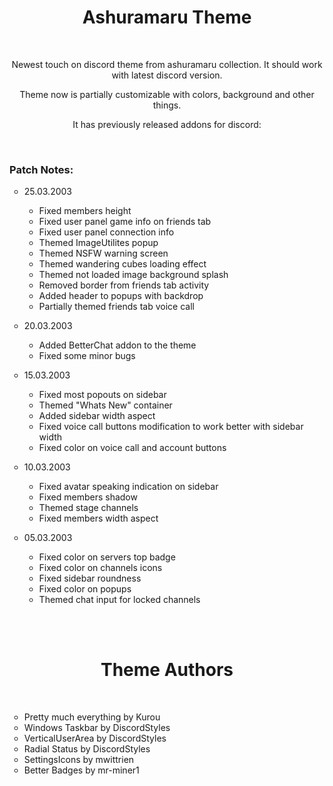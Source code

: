 <h1 align="center">Ashuramaru Theme</h1>
<br>
<p align="center">Newest touch on discord theme from ashuramaru collection. It should work with latest discord version.</p>
<p align="center">Theme now is partially customizable with colors, background and other things.</p>
<p align="center">It has previously released addons for discord:</p>
<br>
<h3 align="left">Patch Notes:</h3>
<ul style="list-style-type: circle;">
    <li>
        <p>25.03.2003</p>
        <ul style="list-style-type: circle;">
            <li>Fixed members height</li>
            <li>Fixed user panel game info on friends tab</li>
            <li>Fixed user panel connection info</li>
            <li>Themed ImageUtilites popup</li>
            <li>Themed NSFW warning screen</li>
            <li>Themed wandering cubes loading effect</li>
            <li>Themed not loaded image background splash</li>
            <li>Removed border from friends tab activity</li>
            <li>Added header to popups with backdrop</li>
            <li>Partially themed friends tab voice call</li>
        </ul>
    </li>
    <li>
        <p>20.03.2003</p>
        <ul style="list-style-type: circle;">
            <li>Added BetterChat addon to the theme</li>
            <li>Fixed some minor bugs</li>
        </ul>
    </li>
    <li>
        <p>15.03.2003</p>
        <ul style="list-style-type: circle;">
            <li>Fixed most popouts on sidebar</li>
            <li>Themed "Whats New" container</li>
            <li>Added sidebar width aspect</li>
            <li>Fixed voice call buttons modification to work better with sidebar width</li>
            <li>Fixed color on voice call and account buttons</li>
        </ul>
    </li>
    <li>
        <p>10.03.2003</p>
        <ul style="list-style-type: circle;">
            <li>Fixed avatar speaking indication on sidebar</li>
            <li>Fixed members shadow</li>
            <li>Themed stage channels</li>
            <li>Fixed members width aspect</li>
        </ul>
    </li>
    <li>
        <p>05.03.2003</p>
        <ul style="list-style-type: circle;">
            <li>Fixed color on servers top badge</li>
            <li>Fixed color on channels icons</li>
            <li>Fixed sidebar roundness</li>
            <li>Fixed color on popups</li>
            <li>Themed chat input for locked channels</li>
        </ul>
    </li>
</ul>
<br>
<br>
<h1 align="center">Theme Authors</h1>
<br>
<ul style="list-style-type: circle;">
    <li>Pretty much everything by Kurou</li>
    <li>Windows Taskbar by DiscordStyles</li>
    <li>VerticalUserArea by DiscordStyles</li>
    <li>Radial Status by DiscordStyles</li>
    <li>SettingsIcons by mwittrien</li>
    <li>Better Badges by mr-miner1</li>
</ul>